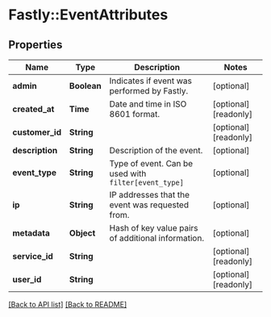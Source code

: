 # Fastly::EventAttributes

## Properties

| Name | Type | Description | Notes |
| ---- | ---- | ----------- | ----- |
| **admin** | **Boolean** | Indicates if event was performed by Fastly. | [optional] |
| **created_at** | **Time** | Date and time in ISO 8601 format. | [optional][readonly] |
| **customer_id** | **String** |  | [optional][readonly] |
| **description** | **String** | Description of the event. | [optional] |
| **event_type** | **String** | Type of event. Can be used with `filter[event_type]` | [optional] |
| **ip** | **String** | IP addresses that the event was requested from. | [optional] |
| **metadata** | **Object** | Hash of key value pairs of additional information. | [optional] |
| **service_id** | **String** |  | [optional][readonly] |
| **user_id** | **String** |  | [optional][readonly] |

[[Back to API list]](../../README.md#endpoints) [[Back to README]](../../README.md)

